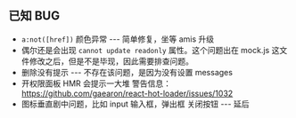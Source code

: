 ## 已知 BUG

- `a:not([href])` 颜色异常 --- 简单修复，坐等 amis 升级
- 偶尔还是会出现 `cannot update readonly` 属性。这个问题出在 mock.js 这文件修改之后，但是不是毕现，因此需要排查问题。
- 删除没有提示 --- 不存在该问题，是因为没有设置 messages
- 开权限面板 HMR 会提示一大堆 警告信息： https://github.com/gaearon/react-hot-loader/issues/1032
- 图标垂直剧中问题，比如 input 输入框，弹出框 关闭按钮 --- 延后

